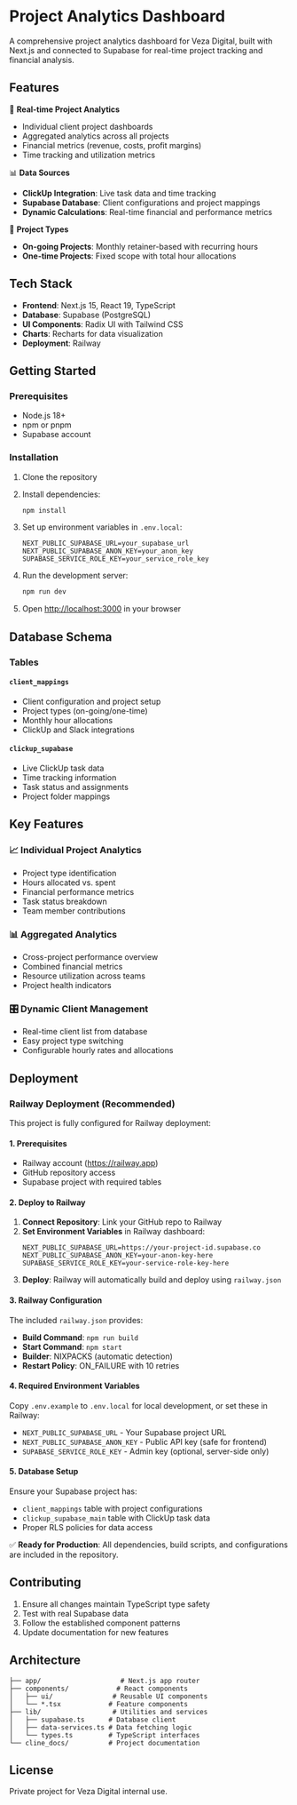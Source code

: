# Project Analytics Dashboard

A comprehensive project analytics dashboard for Veza Digital, built with Next.js and connected to Supabase for real-time project tracking and financial analysis.

## Features

🎯 **Real-time Project Analytics**
- Individual client project dashboards
- Aggregated analytics across all projects
- Financial metrics (revenue, costs, profit margins)
- Time tracking and utilization metrics

📊 **Data Sources**
- **ClickUp Integration**: Live task data and time tracking
- **Supabase Database**: Client configurations and project mappings
- **Dynamic Calculations**: Real-time financial and performance metrics

🔄 **Project Types**
- **On-going Projects**: Monthly retainer-based with recurring hours
- **One-time Projects**: Fixed scope with total hour allocations

## Tech Stack

- **Frontend**: Next.js 15, React 19, TypeScript
- **Database**: Supabase (PostgreSQL)
- **UI Components**: Radix UI with Tailwind CSS
- **Charts**: Recharts for data visualization
- **Deployment**: Railway

## Getting Started

### Prerequisites
- Node.js 18+
- npm or pnpm
- Supabase account

### Installation

1. Clone the repository
2. Install dependencies:
   ```bash
   npm install
   ```

3. Set up environment variables in `.env.local`:
   ```
   NEXT_PUBLIC_SUPABASE_URL=your_supabase_url
   NEXT_PUBLIC_SUPABASE_ANON_KEY=your_anon_key
   SUPABASE_SERVICE_ROLE_KEY=your_service_role_key
   ```

4. Run the development server:
   ```bash
   npm run dev
   ```

5. Open [http://localhost:3000](http://localhost:3000) in your browser

## Database Schema

### Tables

#### `client_mappings`
- Client configuration and project setup
- Project types (on-going/one-time)
- Monthly hour allocations
- ClickUp and Slack integrations

#### `clickup_supabase`
- Live ClickUp task data
- Time tracking information
- Task status and assignments
- Project folder mappings

## Key Features

### 📈 Individual Project Analytics
- Project type identification
- Hours allocated vs. spent
- Financial performance metrics
- Task status breakdown
- Team member contributions

### 📊 Aggregated Analytics
- Cross-project performance overview
- Combined financial metrics
- Resource utilization across teams
- Project health indicators

### 🎛️ Dynamic Client Management
- Real-time client list from database
- Easy project type switching
- Configurable hourly rates and allocations

## Deployment

### Railway Deployment (Recommended)

This project is fully configured for Railway deployment:

#### 1. Prerequisites
- Railway account (https://railway.app)
- GitHub repository access
- Supabase project with required tables

#### 2. Deploy to Railway
1. **Connect Repository**: Link your GitHub repo to Railway
2. **Set Environment Variables** in Railway dashboard:
   ```
   NEXT_PUBLIC_SUPABASE_URL=https://your-project-id.supabase.co
   NEXT_PUBLIC_SUPABASE_ANON_KEY=your-anon-key-here
   SUPABASE_SERVICE_ROLE_KEY=your-service-role-key-here
   ```
3. **Deploy**: Railway will automatically build and deploy using `railway.json`

#### 3. Railway Configuration
The included `railway.json` provides:
- **Build Command**: `npm run build`
- **Start Command**: `npm start`
- **Builder**: NIXPACKS (automatic detection)
- **Restart Policy**: ON_FAILURE with 10 retries

#### 4. Required Environment Variables
Copy `.env.example` to `.env.local` for local development, or set these in Railway:
- `NEXT_PUBLIC_SUPABASE_URL` - Your Supabase project URL
- `NEXT_PUBLIC_SUPABASE_ANON_KEY` - Public API key (safe for frontend)
- `SUPABASE_SERVICE_ROLE_KEY` - Admin key (optional, server-side only)

#### 5. Database Setup
Ensure your Supabase project has:
- `client_mappings` table with project configurations
- `clickup_supabase_main` table with ClickUp task data
- Proper RLS policies for data access

✅ **Ready for Production**: All dependencies, build scripts, and configurations are included in the repository.

## Contributing

1. Ensure all changes maintain TypeScript type safety
2. Test with real Supabase data
3. Follow the established component patterns
4. Update documentation for new features

## Architecture

```
├── app/                    # Next.js app router
├── components/            # React components
│   ├── ui/               # Reusable UI components
│   └── *.tsx            # Feature components
├── lib/                  # Utilities and services
│   ├── supabase.ts      # Database client
│   ├── data-services.ts # Data fetching logic
│   └── types.ts         # TypeScript interfaces
└── cline_docs/          # Project documentation
```

## License

Private project for Veza Digital internal use.
